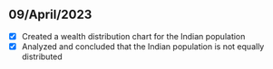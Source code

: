 ## 09/April/2023
- [x] Created a wealth distribution chart for the Indian population
- [x] Analyzed and concluded that the Indian population is not equally distributed